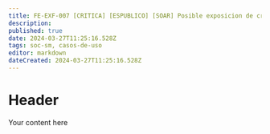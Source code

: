 ```yaml
---
title: FE-EXF-007 [CRITICA] [ESPUBLICO] [SOAR] Posible exposicion de credenciales Pool Admin
description: 
published: true
date: 2024-03-27T11:25:16.528Z
tags: soc-sm, casos-de-uso
editor: markdown
dateCreated: 2024-03-27T11:25:16.528Z
---
```


# Header
Your content here